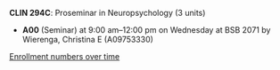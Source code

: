 **CLIN 294C**: Proseminar in Neuropsychology (3 units)

- **A00** (Seminar) at 9:00 am–12:00 pm on Wednesday at BSB 2071 by Wierenga, Christina E (A09753330)

[Enrollment numbers over time](./CLIN294C.tsv)
